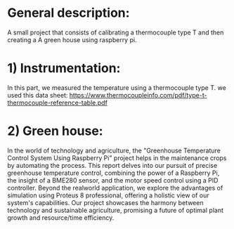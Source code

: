 # General description:
A small project that consists of calibrating a thermocouple type T and then creating a A green house using raspberry pi.
# 1) Instrumentation:
In this part, we measured the temperature using a thermocouple type T. we used this data sheet: https://www.thermocoupleinfo.com/pdf/type-t-thermocouple-reference-table.pdf
# 2) Green house:
In the world of technology and agriculture, the "Greenhouse Temperature Control System Using Raspberry Pi" project helps in the maintenance crops by automating the process. This report delves into our pursuit of precise greenhouse temperature control, combining the power of a Raspberry Pi, the insight of a BME280 sensor, and the motor speed control using a PID controller. Beyond the realworld application, we explore the advantages of simulation using Proteus 8 professional, offering a holistic view of our system's capabilities. Our project showcases the harmony between technology and sustainable agriculture, promising a future of optimal plant growth and resource/time efficiency.
